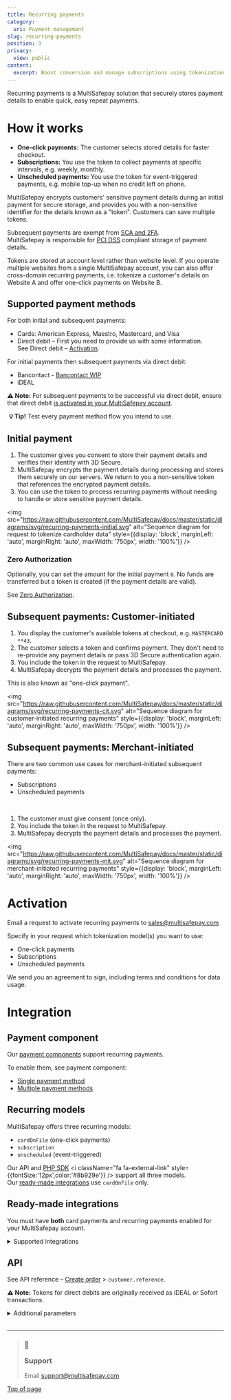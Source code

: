 ```yaml
---
title: Recurring payments
category:
  uri: Payment management
slug: recurring-payments
position: 3
privacy:
  view: public
content:
  excerpt: Boost conversion and manage subscriptions using tokenization.
---
```

Recurring payments is a MultiSafepay solution that securely stores payment details to enable quick, easy repeat payments.

# How it works

* **One-click payments:** The customer selects stored details for faster checkout.
* **Subscriptions:** You use the token to collect payments at specific intervals, e.g. weekly, monthly.
* **Unscheduled payments:** You use the token for event-triggered payments, e.g. mobile top-up when no credit left on phone.

MultiSafepay encrypts customers' sensitive payment details during an initial payment for secure storage, and provides you with a non-sensitive identifier for the details known as a "token". Customers can save multiple tokens.

Subsequent payments are exempt from [SCA and 2FA](/docs/psd2/).\
MultiSafepay is responsible for [PCI DSS](/docs/pci-dss/) compliant storage of payment details.

Tokens are stored at account level rather than website level. If you operate multiple websites from a single MultiSafepay account, you can also offer cross-domain recurring payments, i.e. tokenize a customer's details on Website A and offer one-click payments on Website B.

## Supported payment methods

For both initial and subsequent payments:

* Cards: American Express, Maestro, Mastercard, and Visa
* Direct debit – First you need to provide us with some information. <br /> See Direct debit – [Activation](/docs/direct-debit/#activation).

For initial payments then subsequent payments via direct debit:

* Bancontact - [Bancontact WIP](/docs/bancontact#bancontact-wip-service)
* iDEAL

**⚠️ Note:**  For subsequent payments to be successful via direct debit, ensure that direct debit [is activated in your MultiSafepay account](/docs/direct-debit/#activation).

 **💡 Tip!** Test every payment method flow you intend to use.

## Initial payment

1. The customer gives you consent to store their payment details and verifies their identity with 3D Secure.
2. MultiSafepay encrypts the payment details during processing and stores them securely on our servers. We return to you a non-sensitive token that references the encrypted payment details.
3. You can use the token to process recurring payments without needing to handle or store sensitive payment details.

<img src="https://raw.githubusercontent.com/MultiSafepay/docs/master/static/diagrams/svg/recurring-payments-initial.svg" alt="Sequence diagram for request to tokenize cardholder data" style={{display: 'block', marginLeft: 'auto', marginRight: 'auto', maxWidth: '750px', width: '100%'}} />

### Zero Authorization

Optionally, you can set the amount for the initial payment `0`. No funds are transferred but a token is created (if the payment details are valid).

See [Zero Authorization](/docs/zero-authorization/).

## Subsequent payments: Customer-initiated

1. You display the customer's available tokens at checkout, e.g. `MASTERCARD **43`.
2. The customer selects a token and confirms payment. They don't need to re-provide any payment details or pass 3D Secure authentication again.
3. You include the token in the request to MultiSafepay.
4. MultiSafepay decrypts the payment details and processes the payment.

This is also known as "one-click payment".

<img src="https://raw.githubusercontent.com/MultiSafepay/docs/master/static/diagrams/svg/recurring-payments-cit.svg" alt="Sequence diagram for customer-initiated recurring payments" style={{display: 'block', marginLeft: 'auto', marginRight: 'auto', maxWidth: '750px', width: '100%'}} />

## Subsequent payments: Merchant-initiated

There are two common use cases for merchant-initiated subsequent payments:

* Subscriptions
* Unscheduled payments

<br />

1. The customer must give consent (once only).
2. You include the token in the request to MultiSafepay.
3. MultiSafepay decrypts the payment details and processes the payment.

<img src="https://raw.githubusercontent.com/MultiSafepay/docs/master/static/diagrams/svg/recurring-payments-mit.svg" alt="Sequence diagram for merchant-initiated recurring payments" style={{display: 'block', marginLeft: 'auto', marginRight: 'auto', maxWidth: '750px', width: '100%'}} />

# Activation

Email a request to activate recurring payments to [sales@multisafepay.com](mailto:sales@multisafepay.com)

Specify in your request which tokenization model(s) you want to use:

* One-click payments
* Subscriptions
* Unscheduled payments

We send you an agreement to sign, including terms and conditions for data usage.

# Integration

## Payment component

Our [payment components](/docs/payment-components) support recurring payments.

To enable them, see payment component:

* [Single payment method](/docs/payment-component-single/#how-to-process-recurring-payments)
* [Multiple payment methods](/docs/payment-component-multiple/#how-to-process-recurring-payments)

## Recurring models

MultiSafepay offers three recurring models:

* `cardOnFile` (one-click payments)
* `subscription`
* `unscheduled` (event-triggered)

Our API and <a href="https://github.com/MultiSafepay/php-sdk" target="_blank">PHP SDK</a> <i className="fa fa-external-link" style={{fontSize:'12px',color:'#8b929e'}} /> support all three models.\
Our [ready-made integrations](/docs/our-integrations/) use `cardOnFile` only.

## Ready-made integrations

You must have **both** card payments and recurring payments enabled for your MultiSafepay account.

<details id="supported-integrations">
  <summary>Supported integrations</summary>

  <br />

  We support recurring payments in our plugins for:

  * [Magento 1](/docs/magento-1)
  * [Magento 2](/docs/magento-2)
  * [PrestaShop 1.6](/docs/prestashop-1-6/)
  * [PrestaShop 1.7](/docs/prestashop-1-7/)
  * [Shopware 6](/docs/shopware-6/)
  * [WooCommerce](/docs/woocommerce/)
</details>

## API

See API reference – [Create order](/reference/createorder/) > `customer.reference`.

**⚠️ Note:** Tokens for direct debits are originally received as iDEAL or Sofort transactions.

<details id="additional-parameters">
  <summary>Additional parameters</summary>

  <br />

  | Parameter         | Type   | Description                                                                                                                                                                                           |
  | ----------------- | ------ | ----------------------------------------------------------------------------------------------------------------------------------------------------------------------------------------------------- |
  | `type`            | string | The payment flow for the checkout process. Options: `direct`, `redirect`.                                                                                                                             |
  | `gateway`         | string | The unique `gateway_id` to redirect the customer to the specific payment method. Make a [get gateway](/reference/getgateway/) request. \{\{\< br >}} Options: `AMEX`, `VISA`, `MASTERCARD`, `DIRDEB`. |
  | `recurring_id`    | string | A randomly generated recurring ID for the customer.                                                                                                                                                   |
  | `reference`       | string | The customer's reference number for the token.                                                                                                                                                        |
  | `recurring_model` | string | The type of recurring model to use. Options: `unscheduled`, `cardOnFile`, `subscription`.                                                                                                             |
</details>

<br />

***

<blockquote className="callout callout_info">
  <h3 className="callout-heading false">
    <span className="callout-icon">💬</span>
    <p>Support</p>
  </h3>

  <p>Email <a href="mailto:support@multisafepay.com">support@multisafepay.com</a></p>
</blockquote>

[Top of page](#)
